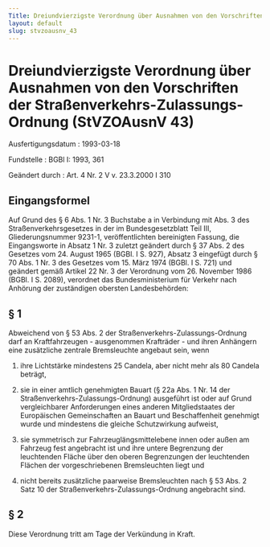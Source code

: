 ```yaml
---
Title: Dreiundvierzigste Verordnung über Ausnahmen von den Vorschriften der Straßenverkehrs-Zulassungs-Ordnung
layout: default
slug: stvzoausnv_43
---
```


# Dreiundvierzigste Verordnung über Ausnahmen von den Vorschriften der Straßenverkehrs-Zulassungs-Ordnung (StVZOAusnV 43)

Ausfertigungsdatum
:   1993-03-18

Fundstelle
:   BGBl I: 1993, 361

Geändert durch
:   Art. 4 Nr. 2 V v. 23.3.2000 I 310


## Eingangsformel

Auf Grund des § 6 Abs. 1 Nr. 3 Buchstabe a in Verbindung mit Abs. 3
des Straßenverkehrsgesetzes in der im Bundesgesetzblatt Teil III,
Gliederungsnummer 9231-1, veröffentlichten bereinigten Fassung, die
Eingangsworte in Absatz 1 Nr. 3 zuletzt geändert durch § 37 Abs. 2 des
Gesetzes vom 24. August 1965 (BGBl. I S. 927), Absatz 3 eingefügt
durch § 70 Abs. 1 Nr. 3 des Gesetzes vom 15. März 1974 (BGBl. I S.
721) und geändert gemäß Artikel 22 Nr. 3 der Verordnung vom 26.
November 1986 (BGBl. I S. 2089), verordnet das Bundesministerium für
Verkehr nach Anhörung der zuständigen obersten Landesbehörden:


## § 1

Abweichend von § 53 Abs. 2 der Straßenverkehrs-Zulassungs-Ordnung darf
an Kraftfahrzeugen - ausgenommen Krafträder - und ihren Anhängern eine
zusätzliche zentrale Bremsleuchte angebaut sein, wenn

1.  ihre Lichtstärke mindestens 25 Candela, aber nicht mehr als 80 Candela
    beträgt,


2.  sie in einer amtlich genehmigten Bauart (§ 22a Abs. 1 Nr. 14 der
    Straßenverkehrs-Zulassungs-Ordnung) ausgeführt ist oder auf Grund
    vergleichbarer Anforderungen eines anderen Mitgliedstaates der
    Europäischen Gemeinschaften an Bauart und Beschaffenheit genehmigt
    wurde und mindestens die gleiche Schutzwirkung aufweist,


3.  sie symmetrisch zur Fahrzeuglängsmittelebene innen oder außen am
    Fahrzeug fest angebracht ist und ihre untere Begrenzung der
    leuchtenden Fläche über den oberen Begrenzungen der leuchtenden
    Flächen der vorgeschriebenen Bremsleuchten liegt und


4.  nicht bereits zusätzliche paarweise Bremsleuchten nach § 53 Abs. 2
    Satz 10 der Straßenverkehrs-Zulassungs-Ordnung angebracht sind.





## § 2

Diese Verordnung tritt am Tage der Verkündung in Kraft.

